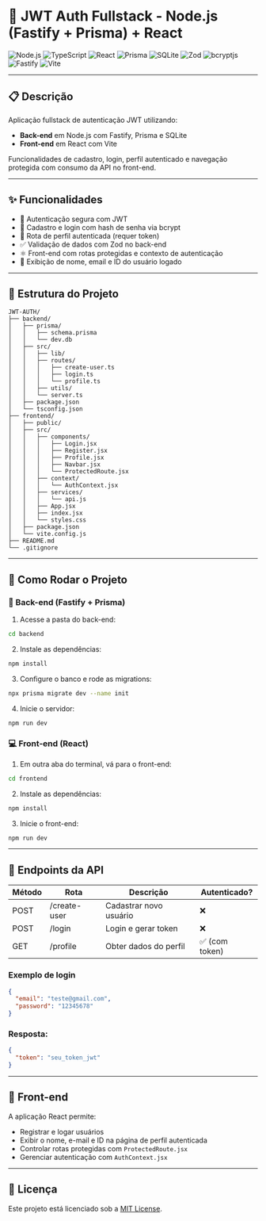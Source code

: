 # 🔐 JWT Auth Fullstack - Node.js (Fastify + Prisma) + React

![Node.js](https://img.shields.io/badge/Node.js-339933?style=for-the-badge\&logo=nodedotjs\&logoColor=white)
![TypeScript](https://img.shields.io/badge/TypeScript-3178C6?style=for-the-badge\&logo=typescript\&logoColor=white)
![React](https://img.shields.io/badge/React-61DAFB?style=for-the-badge\&logo=react\&logoColor=black)
![Prisma](https://img.shields.io/badge/Prisma-2D3748?style=for-the-badge\&logo=prisma\&logoColor=white)
![SQLite](https://img.shields.io/badge/SQLite-003B57?style=for-the-badge\&logo=sqlite\&logoColor=white)
![Zod](https://img.shields.io/badge/Zod-5e47d2?style=for-the-badge)
![bcryptjs](https://img.shields.io/badge/bcryptjs-gray?style=for-the-badge)
![Fastify](https://img.shields.io/badge/Fastify-000000?style=for-the-badge\&logo=fastify\&logoColor=white)
![Vite](https://img.shields.io/badge/Vite-646CFF?style=for-the-badge\&logo=vite\&logoColor=white)

---

## 📋 Descrição

Aplicação fullstack de autenticação JWT utilizando:

* **Back-end** em Node.js com Fastify, Prisma e SQLite
* **Front-end** em React com Vite

Funcionalidades de cadastro, login, perfil autenticado e navegação protegida com consumo da API no front-end.

---

## ✨ Funcionalidades

* 🔐 Autenticação segura com JWT
* 👤 Cadastro e login com hash de senha via bcrypt
* 🧾 Rota de perfil autenticada (requer token)
* ✅ Validação de dados com Zod no back-end
* ⚛️ Front-end com rotas protegidas e contexto de autenticação
* 💬 Exibição de nome, email e ID do usuário logado

---

## 🧱 Estrutura do Projeto

```
JWT-AUTH/
├── backend/
│   ├── prisma/
│   │   ├── schema.prisma
│   │   └── dev.db
│   ├── src/
│   │   ├── lib/
│   │   ├── routes/
│   │   │   ├── create-user.ts
│   │   │   ├── login.ts
│   │   │   └── profile.ts
│   │   ├── utils/
│   │   └── server.ts
│   ├── package.json
│   └── tsconfig.json
├── frontend/
│   ├── public/
│   ├── src/
│   │   ├── components/
│   │   │   ├── Login.jsx
│   │   │   ├── Register.jsx
│   │   │   ├── Profile.jsx
│   │   │   ├── Navbar.jsx
│   │   │   └── ProtectedRoute.jsx
│   │   ├── context/
│   │   │   └── AuthContext.jsx
│   │   ├── services/
│   │   │   └── api.js
│   │   ├── App.jsx
│   │   ├── index.jsx
│   │   └── styles.css
│   ├── package.json
│   └── vite.config.js
├── README.md
└── .gitignore
```

---

## 🚀 Como Rodar o Projeto

### 🧱 Back-end (Fastify + Prisma)

1. Acesse a pasta do back-end:

```bash
cd backend
```

2. Instale as dependências:

```bash
npm install
```

3. Configure o banco e rode as migrations:

```bash
npx prisma migrate dev --name init
```

4. Inicie o servidor:

```bash
npm run dev
```

### 💻 Front-end (React)

1. Em outra aba do terminal, vá para o front-end:

```bash
cd frontend
```

2. Instale as dependências:

```bash
npm install
```

3. Inicie o front-end:

```bash
npm run dev
```

---

## 🔐 Endpoints da API

| Método | Rota         | Descrição              | Autenticado?  |
| ------ | ------------ | ---------------------- | ------------- |
| POST   | /create-user | Cadastrar novo usuário | ❌             |
| POST   | /login       | Login e gerar token    | ❌             |
| GET    | /profile     | Obter dados do perfil  | ✅ (com token) |

### Exemplo de login

```json
{
  "email": "teste@gmail.com",
  "password": "12345678"
}
```

### Resposta:

```json
{
  "token": "seu_token_jwt"
}
```

---

## 📱 Front-end

A aplicação React permite:

* Registrar e logar usuários
* Exibir o nome, e-mail e ID na página de perfil autenticada
* Controlar rotas protegidas com `ProtectedRoute.jsx`
* Gerenciar autenticação com `AuthContext.jsx`

---

## 📄 Licença

Este projeto está licenciado sob a [MIT License](LICENSE).
